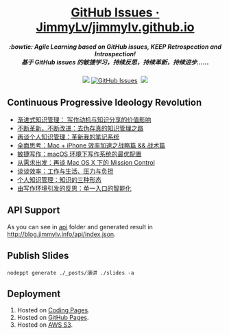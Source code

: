 <h1 align="center">
<a href="https://github.com/JimmyLv/jimmylv.github.io/issues">GitHub Issues · JimmyLv/jimmylv.github.io</a>
<h5 align="center", style="color, #666">
:bowtie: Agile Learning based on GitHub issues, KEEP Retrospection and Introspection! 
<br>
基于 GitHub issues 的敏捷学习，持续反思，持续革新，持续进步……
</h5>
</h1>
<p align="center">
<a href="https://travis-ci.org/JimmyLv/jimmylv.github.io"><img src="https://travis-ci.org/JimmyLv/jimmylv.github.io.svg?branch=master" /></a>
<a href="https://github.com/JimmyLv/jimmylv.github.io/issues#boards?notFullScreen=false&amp;repos=50039903&amp;showClosed=false" target="_blank" rel="external"><img src="https://img.shields.io/github/issues/JimmyLv/jimmylv.github.io.svg?maxAge=2592000" alt="GitHub Issues"></a>
<a href="https://github.com/JimmyLv/jimmylv.github.io/issues?q=is%3Aissue+is%3Aclosed" target="_blank" rel="external"><img src="https://img.shields.io/github/issues-closed-raw/JimmyLv/jimmylv.github.io.svg?maxAge=2592000" alt=""></a>
<img src="https://img.shields.io/badge/license-MIT-brightgreen.svg" />
</p>

## Continuous Progressive Ideology Revolution

- [渐进式知识管理： 写作动机与知识分享的价值影响](http://blog.jimmylv.info/2016-11-19-input-and-output-of-PKM/)
- [不断革新，不断改进：去伪存真的知识管理之路](http://blog.jimmylv.info/2016-09-16-sorting-out-knowledge-from-information/)
- [再谈个人知识管理：革新我的笔记系统](http://blog.jimmylv.info/2016-07-12-pkm-again-to-innovate-my-note-system/)
- [全面思考：Mac + iPhone 效率加速之战略篇 && 战术篇](http://blog.jimmylv.info/2016-07-10-speed-up-mac-efficiency/)
- [敏捷写作：macOS 环境下写作系统的最优配置](http://blog.jimmylv.info/2016-06-11-write-in-mac-os-x/)
- [从需求出发：再谈 Mac OS X 下的 Mission Control](http://blog.jimmylv.info/2015-10-31-mission-control-on-mac-os-x/)
- [谈谈效率：工作与生活、压力与负担](http://blog.jimmylv.info/2015-10-30-productivity-and-pressure/)
- [个人知识管理：知识的三种形态](http://blog.jimmylv.info/2015-10-09-three-types-of-knowledge/)
- [由写作环境引发的反思：单一入口的智能化](http://blog.jimmylv.info/2015-05-12-intellectual-and-single-entrance/)

## API Support

As you can see in [api](https://github.com/JimmyLv/jimmy.lv/tree/gh-pages/api) folder and generated result in <http://blog.jimmylv.info/api/index.json>.

## Publish Slides

```
nodeppt generate ./_posts/演讲 ./slides -a
```

## Deployment

1. Hosted on [Coding Pages](http://blog.jimmylv.info/).
2. Hosted on [GitHub Pages](http://jimmylv.github.io/).
3. Hosted on [AWS S3](http://blog.jimmylv.info.s3-website-ap-southeast-1.amazonaws.com/).
